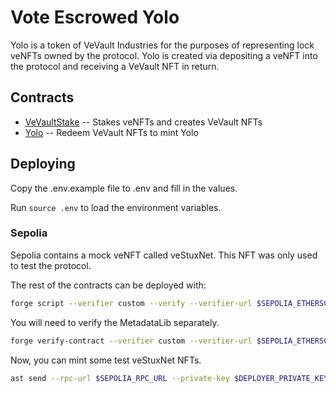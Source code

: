 # Vote Escrowed Yolo

Yolo is a token of VeVault Industries for the purposes of representing lock veNFTs owned by the protocol. Yolo is created via depositing a veNFT into the protocol and receiving a VeVault NFT in return.

## Contracts

- [VeVaultStake](./src/VeVaultStake.sol) -- Stakes veNFTs and creates VeVault NFTs
- [Yolo](./src/Yolo.sol) -- Redeem VeVault NFTs to mint Yolo

## Deploying

Copy the .env.example file to .env and fill in the values.

Run `source .env` to load the environment variables.

### Sepolia

Sepolia contains a mock veNFT called veStuxNet. This NFT was only used to test the protocol.

The rest of the contracts can be deployed with:

```bash
forge script --verifier custom --verify --verifier-url $SEPOLIA_ETHERSCAN_VERIFIER_URL --verifier-api-key $SEPOLIA_ETHERSCAN_API_KEY --broadcast --rpc-url $SEPOLIA_RPC_URL --chain 11155111 script/DeployStux.sol
```

You will need to verify the MetadataLib separately.

```bash
forge verify-contract --verifier custom --verifier-url $SEPOLIA_ETHERSCAN_VERIFIER_URL --verifier-api-key $SEPOLIA_ETHERSCAN_API_KEY --chain 11155111 $METADATA_LIB_ADDRESS src/metadata/MetadataLib.sol:MetadataLib
```

Now, you can mint some test veStuxNet NFTs.

```bash
ast send --rpc-url $SEPOLIA_RPC_URL --private-key $DEPLOYER_PRIVATE_KEY 0xe5F7e78122BB094d711d5f534070B61501Dd5EEC $(cast calldata "adminMint(address,uint256,int128,uint256)" $TO_ADDRESS 2 10000000000000000000 1772058221)
```
